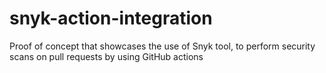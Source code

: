 # snyk-action-integration
Proof of concept that showcases the use of Snyk tool, to perform security scans on pull requests by using GitHub actions
